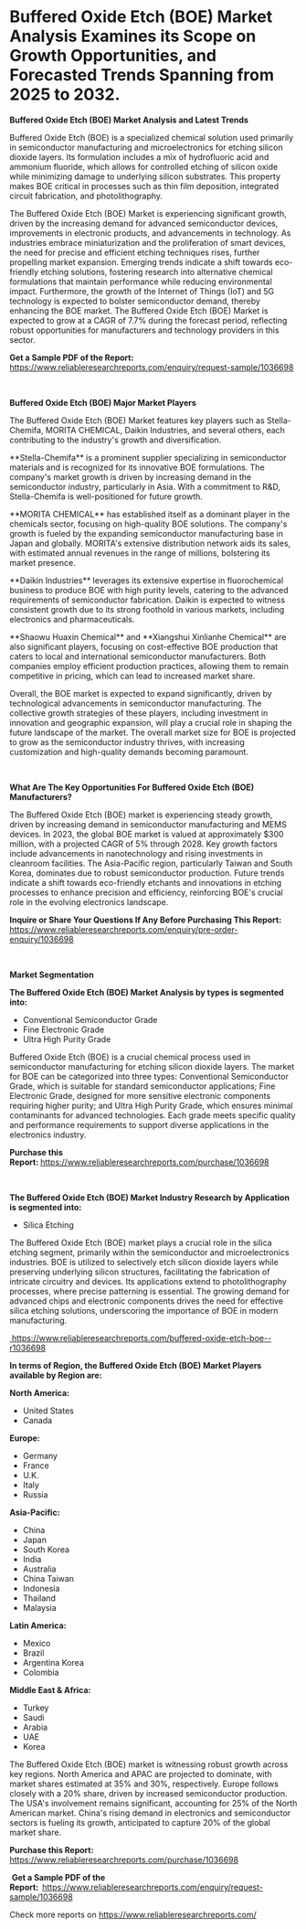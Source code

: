 <p><h1>Buffered Oxide Etch (BOE) Market Analysis Examines its Scope on Growth Opportunities, and Forecasted Trends Spanning from 2025 to 2032.</h1></p><p><strong>Buffered Oxide Etch (BOE) Market Analysis and Latest Trends</strong></p>
<p><p>Buffered Oxide Etch (BOE) is a specialized chemical solution used primarily in semiconductor manufacturing and microelectronics for etching silicon dioxide layers. Its formulation includes a mix of hydrofluoric acid and ammonium fluoride, which allows for controlled etching of silicon oxide while minimizing damage to underlying silicon substrates. This property makes BOE critical in processes such as thin film deposition, integrated circuit fabrication, and photolithography.</p><p>The Buffered Oxide Etch (BOE) Market is experiencing significant growth, driven by the increasing demand for advanced semiconductor devices, improvements in electronic products, and advancements in technology. As industries embrace miniaturization and the proliferation of smart devices, the need for precise and efficient etching techniques rises, further propelling market expansion. Emerging trends indicate a shift towards eco-friendly etching solutions, fostering research into alternative chemical formulations that maintain performance while reducing environmental impact. Furthermore, the growth of the Internet of Things (IoT) and 5G technology is expected to bolster semiconductor demand, thereby enhancing the BOE market. The Buffered Oxide Etch (BOE) Market is expected to grow at a CAGR of 7.7% during the forecast period, reflecting robust opportunities for manufacturers and technology providers in this sector.</p></p>
<p><strong>Get a Sample PDF of the Report:&nbsp;</strong> <a href="https://www.reliableresearchreports.com/enquiry/request-sample/1036698?utm_campaign=2251&utm_medium=2&utm_source=Github&utm_content=ia&utm_term=21032025&utm_id=buffered-oxide-etch-boe">https://www.reliableresearchreports.com/enquiry/request-sample/1036698</a></p>
<p>&nbsp;</p>
<p><strong>Buffered Oxide Etch (BOE) Major Market Players</strong></p>
<p><p>The Buffered Oxide Etch (BOE) Market features key players such as Stella-Chemifa, MORITA CHEMICAL, Daikin Industries, and several others, each contributing to the industry's growth and diversification.</p><p>**Stella-Chemifa** is a prominent supplier specializing in semiconductor materials and is recognized for its innovative BOE formulations. The company's market growth is driven by increasing demand in the semiconductor industry, particularly in Asia. With a commitment to R&D, Stella-Chemifa is well-positioned for future growth.</p><p>**MORITA CHEMICAL** has established itself as a dominant player in the chemicals sector, focusing on high-quality BOE solutions. The company's growth is fueled by the expanding semiconductor manufacturing base in Japan and globally. MORITA's extensive distribution network aids its sales, with estimated annual revenues in the range of millions, bolstering its market presence.</p><p>**Daikin Industries** leverages its extensive expertise in fluorochemical business to produce BOE with high purity levels, catering to the advanced requirements of semiconductor fabrication. Daikin is expected to witness consistent growth due to its strong foothold in various markets, including electronics and pharmaceuticals.</p><p>**Shaowu Huaxin Chemical** and **Xiangshui Xinlianhe Chemical** are also significant players, focusing on cost-effective BOE production that caters to local and international semiconductor manufacturers. Both companies employ efficient production practices, allowing them to remain competitive in pricing, which can lead to increased market share.</p><p>Overall, the BOE market is expected to expand significantly, driven by technological advancements in semiconductor manufacturing. The collective growth strategies of these players, including investment in innovation and geographic expansion, will play a crucial role in shaping the future landscape of the market. The overall market size for BOE is projected to grow as the semiconductor industry thrives, with increasing customization and high-quality demands becoming paramount.</p></p>
<p>&nbsp;</p>
<p><strong>What Are The Key Opportunities For Buffered Oxide Etch (BOE) Manufacturers?</strong></p>
<p><p>The Buffered Oxide Etch (BOE) market is experiencing steady growth, driven by increasing demand in semiconductor manufacturing and MEMS devices. In 2023, the global BOE market is valued at approximately $300 million, with a projected CAGR of 5% through 2028. Key growth factors include advancements in nanotechnology and rising investments in cleanroom facilities. The Asia-Pacific region, particularly Taiwan and South Korea, dominates due to robust semiconductor production. Future trends indicate a shift towards eco-friendly etchants and innovations in etching processes to enhance precision and efficiency, reinforcing BOE's crucial role in the evolving electronics landscape.</p></p>
<p><strong>Inquire or Share Your Questions If Any Before Purchasing This Report:</strong> <a href="https://www.reliableresearchreports.com/enquiry/pre-order-enquiry/1036698?utm_campaign=2251&utm_medium=2&utm_source=Github&utm_content=ia&utm_term=21032025&utm_id=buffered-oxide-etch-boe">https://www.reliableresearchreports.com/enquiry/pre-order-enquiry/1036698</a></p>
<p>&nbsp;</p>
<p><strong>Market Segmentation</strong></p>
<p><strong>The Buffered Oxide Etch (BOE) Market Analysis by types is segmented into:</strong></p>
<p><ul><li>Conventional Semiconductor Grade</li><li>Fine Electronic Grade</li><li>Ultra High Purity Grade</li></ul></p>
<p><p>Buffered Oxide Etch (BOE) is a crucial chemical process used in semiconductor manufacturing for etching silicon dioxide layers. The market for BOE can be categorized into three types: Conventional Semiconductor Grade, which is suitable for standard semiconductor applications; Fine Electronic Grade, designed for more sensitive electronic components requiring higher purity; and Ultra High Purity Grade, which ensures minimal contaminants for advanced technologies. Each grade meets specific quality and performance requirements to support diverse applications in the electronics industry.</p></p>
<p><strong>Purchase this Report:&nbsp;</strong><a href="https://www.reliableresearchreports.com/purchase/1036698?utm_campaign=2251&utm_medium=2&utm_source=Github&utm_content=ia&utm_term=21032025&utm_id=buffered-oxide-etch-boe">https://www.reliableresearchreports.com/purchase/1036698</a></p>
<p>&nbsp;</p>
<p><strong>The Buffered Oxide Etch (BOE) Market Industry Research by Application is segmented into:</strong></p>
<p><ul><li>Silica Etching</li></ul></p>
<p><p>The Buffered Oxide Etch (BOE) market plays a crucial role in the silica etching segment, primarily within the semiconductor and microelectronics industries. BOE is utilized to selectively etch silicon dioxide layers while preserving underlying silicon structures, facilitating the fabrication of intricate circuitry and devices. Its applications extend to photolithography processes, where precise patterning is essential. The growing demand for advanced chips and electronic components drives the need for effective silica etching solutions, underscoring the importance of BOE in modern manufacturing.</p></p>
<p><a href="https://www.reliableresearchreports.com/buffered-oxide-etch-boe--r1036698?utm_campaign=2251&utm_medium=2&utm_source=Github&utm_content=ia&utm_term=21032025&utm_id=buffered-oxide-etch-boe">&nbsp;https://www.reliableresearchreports.com/buffered-oxide-etch-boe--r1036698</a></p>
<p><strong>In terms of Region, the Buffered Oxide Etch (BOE) Market Players available by Region are:</strong></p>
<p>
    <p> <strong> North America: </strong>
        <ul>
            <li>United States</li>
            <li>Canada</li>
        </ul>
        </p> 
    <p> <strong> Europe: </strong>
        <ul>
            <li>Germany</li>
            <li>France</li>
            <li>U.K.</li>
            <li>Italy</li>
            <li>Russia</li>
        </ul>
        </p> 
    <p> <strong> Asia-Pacific: </strong>
        <ul>
            <li>China</li>
            <li>Japan</li>
            <li>South Korea</li>
            <li>India</li>
            <li>Australia</li>
            <li>China Taiwan</li>
            <li>Indonesia</li>
            <li>Thailand</li>
            <li>Malaysia</li>
        </ul>
        </p> 
    <p> <strong> Latin America: </strong>
        <ul>
            <li>Mexico</li>
            <li>Brazil</li>
            <li>Argentina Korea</li>
            <li>Colombia</li>
        </ul>
        </p> 
    <p> <strong> Middle East & Africa: </strong>
        <ul>
            <li>Turkey</li>
            <li>Saudi</li>
            <li>Arabia</li>
            <li>UAE</li>
            <li>Korea</li>
        </ul>
    </p>
    </p>
<p><p>The Buffered Oxide Etch (BOE) market is witnessing robust growth across key regions. North America and APAC are projected to dominate, with market shares estimated at 35% and 30%, respectively. Europe follows closely with a 20% share, driven by increased semiconductor production. The USA's involvement remains significant, accounting for 25% of the North American market. China's rising demand in electronics and semiconductor sectors is fueling its growth, anticipated to capture 20% of the global market share.</p></p>
<p><strong>Purchase this Report: </strong><a href="https://www.reliableresearchreports.com/purchase/1036698?utm_campaign=2251&utm_medium=2&utm_source=Github&utm_content=ia&utm_term=21032025&utm_id=buffered-oxide-etch-boe">https://www.reliableresearchreports.com/purchase/1036698</a></p>
<p>&nbsp;<strong>Get a Sample PDF of the Report:&nbsp;&nbsp;</strong><a href="https://www.reliableresearchreports.com/enquiry/request-sample/1036698?utm_campaign=2251&utm_medium=2&utm_source=Github&utm_content=ia&utm_term=21032025&utm_id=buffered-oxide-etch-boe">https://www.reliableresearchreports.com/enquiry/request-sample/1036698</a></p>
<p><strong></strong></p>
<p>Check more reports on <a href="https://www.reliableresearchreports.com/?utm_campaign=2251&utm_medium=2&utm_source=Github&utm_content=ia&utm_term=21032025&utm_id=buffered-oxide-etch-boe">https://www.reliableresearchreports.com/</a></p>